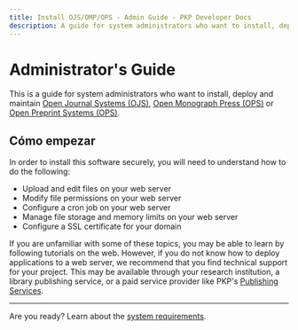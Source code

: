 ```yaml
---
title: Install OJS/OMP/OPS - Admin Guide - PKP Developer Docs
description: A guide for system administrators who want to install, deploy and maintain Open Journal Systems (OJS), Open Monograph Press (OPS) or Open Preprint Systems (OPS).
---
```


# Administrator's Guide

This is a guide for system administrators who want to install, deploy and maintain [Open Journal Systems (OJS)](https://pkp.sfu.ca/software/ojs), [Open Monograph Press (OPS)](https://pkp.sfu.ca/software/omp) or [Open Preprint Systems (OPS)](https://pkp.sfu.ca/software/ops).

## Cómo empezar

In order to install this software securely, you will need to understand how to do the following:

- Upload and edit files on your web server
- Modify file permissions on your web server
- Configure a cron job on your web server
- Manage file storage and memory limits on your web server
- Configure a SSL certificate for your domain

If you are unfamiliar with some of these topics, you may be able to learn by following tutorials on the web. However, if you do not know how to deploy applications to a web server, we recommend that you find technical support for your project. This may be available through your research institution, a library publishing service, or a paid service provider like PKP's [Publishing Services](https://pkp.sfu.ca/hosting).

---

Are you ready? Learn about the [system requirements](./requirements).